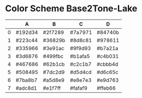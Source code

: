 # Color Scheme Base2Tone-Lake

|   | A       | B       | C       | D       |
|---|---------|---------|---------|---------|
| 0 | #192d34 | #2f7289 | #7a7971 | #84740b |
| 1 | #223c44 | #36829b | #8d8c81 | #978611 |
| 2 | #335966 | #3e91ac | #9f9d93 | #b7a21a |
| 3 | #3d6876 | #499fbc | #b1afa5 | #c4b031 |
| 4 | #467686 | #62b1cb | #c2c1b7 | #cbbb4d |
| 5 | #508495 | #7dc2d9 | #d5d4cd | #d6c65c |
| 6 | #7ba8b7 | #a5d8e9 | #e8e7e3 | #e9d763 |
| 7 | #adc8d1 | #e1f7ff | #fafaf9 | #ffeb66 |

